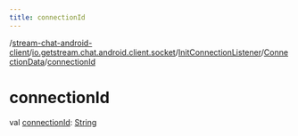 ```yaml
---
title: connectionId
---
```

/[stream-chat-android-client](../../../index.md)/[io.getstream.chat.android.client.socket](../../index.md)/[InitConnectionListener](../index.md)/[ConnectionData](index.md)/[connectionId](connectionId.md)  
  
  
  
# connectionId  
val [connectionId](connectionId.md): [String](https://kotlinlang.org/api/latest/jvm/stdlib/kotlin/-string/index.html)
